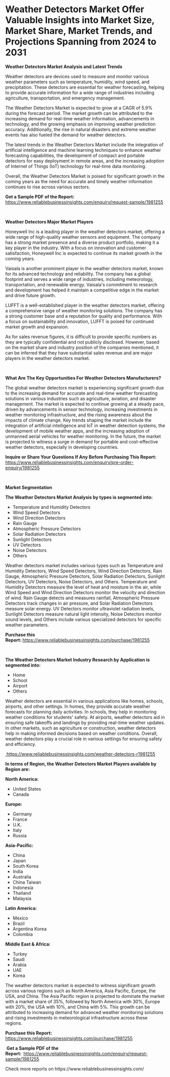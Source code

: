 <p><h1>Weather Detectors Market Offer Valuable Insights into Market Size, Market Share, Market Trends, and Projections Spanning from 2024 to 2031</h1></p><p><strong>Weather Detectors Market Analysis and Latest Trends</strong></p>
<p><p>Weather detectors are devices used to measure and monitor various weather parameters such as temperature, humidity, wind speed, and precipitation. These detectors are essential for weather forecasting, helping to provide accurate information for a wide range of industries including agriculture, transportation, and emergency management.</p><p>The Weather Detectors Market is expected to grow at a CAGR of 5.9% during the forecast period. The market growth can be attributed to the increasing demand for real-time weather information, advancements in technology, and the growing emphasis on improving weather prediction accuracy. Additionally, the rise in natural disasters and extreme weather events has also fueled the demand for weather detectors.</p><p>The latest trends in the Weather Detectors Market include the integration of artificial intelligence and machine learning techniques to enhance weather forecasting capabilities, the development of compact and portable detectors for easy deployment in remote areas, and the increasing adoption of Internet of Things (IoT) technology for real-time data monitoring.</p><p>Overall, the Weather Detectors Market is poised for significant growth in the coming years as the need for accurate and timely weather information continues to rise across various sectors.</p></p>
<p><strong>Get a Sample PDF of the Report:&nbsp;</strong> <a href="https://www.reliablebusinessinsights.com/enquiry/request-sample/1981255">https://www.reliablebusinessinsights.com/enquiry/request-sample/1981255</a></p>
<p>&nbsp;</p>
<p><strong>Weather Detectors Major Market Players</strong></p>
<p><p>Honeywell Inc is a leading player in the weather detectors market, offering a wide range of high-quality weather sensors and equipment. The company has a strong market presence and a diverse product portfolio, making it a key player in the industry. With a focus on innovation and customer satisfaction, Honeywell Inc is expected to continue its market growth in the coming years.</p><p>Vaisala is another prominent player in the weather detectors market, known for its advanced technology and reliability. The company has a global footprint and serves a wide range of industries, including meteorology, transportation, and renewable energy. Vaisala's commitment to research and development has helped it maintain a competitive edge in the market and drive future growth.</p><p>LUFFT is a well-established player in the weather detectors market, offering a comprehensive range of weather monitoring solutions. The company has a strong customer base and a reputation for quality and performance. With a focus on sustainability and innovation, LUFFT is poised for continued market growth and expansion.</p><p>As for sales revenue figures, it is difficult to provide specific numbers as they are typically confidential and not publicly disclosed. However, based on the market share and industry position of the companies mentioned, it can be inferred that they have substantial sales revenue and are major players in the weather detectors market.</p></p>
<p>&nbsp;</p>
<p><strong>What Are The Key Opportunities For Weather Detectors Manufacturers?</strong></p>
<p><p>The global weather detectors market is experiencing significant growth due to the increasing demand for accurate and real-time weather forecasting solutions in various industries such as agriculture, aviation, and disaster management. The market is expected to continue growing at a steady pace, driven by advancements in sensor technology, increasing investments in weather monitoring infrastructure, and the rising awareness about the impacts of climate change. Key trends shaping the market include the integration of artificial intelligence and IoT in weather detection systems, the development of mobile weather apps, and the increasing adoption of unmanned aerial vehicles for weather monitoring. In the future, the market is projected to witness a surge in demand for portable and cost-effective weather detectors, especially in developing countries.</p></p>
<p><strong>Inquire or Share Your Questions If Any Before Purchasing This Report:</strong> <a href="https://www.reliablebusinessinsights.com/enquiry/pre-order-enquiry/1981255">https://www.reliablebusinessinsights.com/enquiry/pre-order-enquiry/1981255</a></p>
<p>&nbsp;</p>
<p><strong>Market Segmentation</strong></p>
<p><strong>The Weather Detectors Market Analysis by types is segmented into:</strong></p>
<p><ul><li>Temperature and Humidity Detectors</li><li>Wind Speed Detectors</li><li>Wind Direction Detectors</li><li>Rain Gauge</li><li>Atmospheric Pressure Detectors</li><li>Solar Radiation Detectors</li><li>Sunlight Detectors</li><li>UV Detectors</li><li>Noise Detectors</li><li>Others</li></ul></p>
<p><p>Weather detectors market includes various types such as Temperature and Humidity Detectors, Wind Speed Detectors, Wind Direction Detectors, Rain Gauge, Atmospheric Pressure Detectors, Solar Radiation Detectors, Sunlight Detectors, UV Detectors, Noise Detectors, and Others. Temperature and Humidity Detectors measure the level of heat and moisture in the air, while Wind Speed and Wind Direction Detectors monitor the velocity and direction of wind. Rain Gauge detects and measures rainfall, Atmospheric Pressure Detectors track changes in air pressure, and Solar Radiation Detectors measure solar energy. UV Detectors monitor ultraviolet radiation levels, Sunlight Detectors measure natural light intensity, Noise Detectors monitor sound levels, and Others include various specialized detectors for specific weather parameters.</p></p>
<p><strong>Purchase this Report:&nbsp;</strong><a href="https://www.reliablebusinessinsights.com/purchase/1981255">https://www.reliablebusinessinsights.com/purchase/1981255</a></p>
<p>&nbsp;</p>
<p><strong>The Weather Detectors Market Industry Research by Application is segmented into:</strong></p>
<p><ul><li>Home</li><li>School</li><li>Airport</li><li>Others</li></ul></p>
<p><p>Weather detectors are essential in various applications like homes, schools, airports, and other settings. In homes, they provide accurate weather forecasts for planning daily activities. In schools, they help in monitoring weather conditions for students' safety. At airports, weather detectors aid in ensuring safe takeoffs and landings by providing real-time weather updates. In other markets, such as agriculture or construction, weather detectors help in making informed decisions based on weather conditions. Overall, weather detectors play a crucial role in various settings for ensuring safety and efficiency.</p></p>
<p><a href="https://www.reliablebusinessinsights.com/weather-detectors-r1981255">&nbsp;https://www.reliablebusinessinsights.com/weather-detectors-r1981255</a></p>
<p><strong>In terms of Region, the Weather Detectors Market Players available by Region are:</strong></p>
<p>
    <p> <strong> North America: </strong>
        <ul>
            <li>United States</li>
            <li>Canada</li>
        </ul>
        </p> 
    <p> <strong> Europe: </strong>
        <ul>
            <li>Germany</li>
            <li>France</li>
            <li>U.K.</li>
            <li>Italy</li>
            <li>Russia</li>
        </ul>
        </p> 
    <p> <strong> Asia-Pacific: </strong>
        <ul>
            <li>China</li>
            <li>Japan</li>
            <li>South Korea</li>
            <li>India</li>
            <li>Australia</li>
            <li>China Taiwan</li>
            <li>Indonesia</li>
            <li>Thailand</li>
            <li>Malaysia</li>
        </ul>
        </p> 
    <p> <strong> Latin America: </strong>
        <ul>
            <li>Mexico</li>
            <li>Brazil</li>
            <li>Argentina Korea</li>
            <li>Colombia</li>
        </ul>
        </p> 
    <p> <strong> Middle East & Africa: </strong>
        <ul>
            <li>Turkey</li>
            <li>Saudi</li>
            <li>Arabia</li>
            <li>UAE</li>
            <li>Korea</li>
        </ul>
    </p>
    </p>
<p><p>The weather detectors market is expected to witness significant growth across various regions such as North America, Asia Pacific, Europe, the USA, and China. The Asia Pacific region is projected to dominate the market with a market share of 35%, followed by North America with 30%, Europe with 20%, the USA with 10%, and China with 5%. This growth can be attributed to increasing demand for advanced weather monitoring solutions and rising investments in meteorological infrastructure across these regions.</p></p>
<p><strong>Purchase this Report: </strong><a href="https://www.reliablebusinessinsights.com/purchase/1981255">https://www.reliablebusinessinsights.com/purchase/1981255</a></p>
<p>&nbsp;<strong>Get a Sample PDF of the Report:&nbsp;&nbsp;</strong><a href="https://www.reliablebusinessinsights.com/enquiry/request-sample/1981255">https://www.reliablebusinessinsights.com/enquiry/request-sample/1981255</a></p>
<p><strong></strong></p>
<p>Check more reports on https://www.reliablebusinessinsights.com/</p>